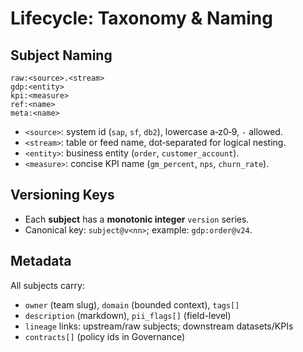 # Lifecycle: Taxonomy & Naming

## Subject Naming
```
raw:<source>.<stream>
gdp:<entity>
kpi:<measure>
ref:<name>
meta:<name>
```
- `<source>`: system id (`sap`, `sf`, `db2`), lowercase a‑z0‑9, `-` allowed.
- `<stream>`: table or feed name, dot‑separated for logical nesting.
- `<entity>`: business entity (`order`, `customer_account`).
- `<measure>`: concise KPI name (`gm_percent`, `nps`, `churn_rate`).

## Versioning Keys
- Each **subject** has a **monotonic integer** `version` series.
- Canonical key: `subject@v<nn>`; example: `gdp:order@v24`.

## Metadata
All subjects carry:
- `owner` (team slug), `domain` (bounded context), `tags[]`
- `description` (markdown), `pii_flags[]` (field-level)
- `lineage` links: upstream/raw subjects; downstream datasets/KPIs
- `contracts[]` (policy ids in Governance)
